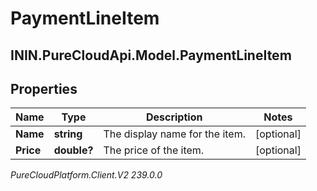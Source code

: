 # PaymentLineItem

## ININ.PureCloudApi.Model.PaymentLineItem

## Properties

|Name | Type | Description | Notes|
|------------ | ------------- | ------------- | -------------|
| **Name** | **string** | The display name for the item. | [optional] |
| **Price** | **double?** | The price of the item. | [optional] |



_PureCloudPlatform.Client.V2 239.0.0_
